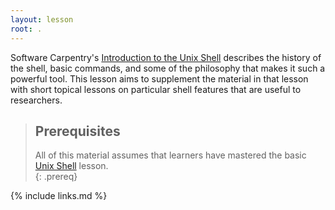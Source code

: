 ```yaml
---
layout: lesson
root: .
---
```


Software Carpentry's [Introduction to the Unix Shell](http://swcarpentry.github.io/shell-novice/)
describes the history of the shell, basic commands, and some of the philosophy that makes it such
a powerful tool.  This lesson aims to supplement the material in that lesson with short topical
lessons on particular shell features that are useful to researchers.

> ## Prerequisites
>
> All of this material assumes that learners have mastered
> the basic [Unix Shell](http://swcarpentry.github.io/shell-novice/) lesson.  
{: .prereq}

{% include links.md %}
